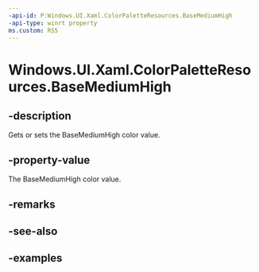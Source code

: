 ```yaml
---
-api-id: P:Windows.UI.Xaml.ColorPaletteResources.BaseMediumHigh
-api-type: winrt property
ms.custom: RS5
---
```


<!-- Property syntax.
public IReference<Color> BaseMediumHigh { get;  set; }
-->

# Windows.UI.Xaml.ColorPaletteResources.BaseMediumHigh

## -description

Gets or sets the BaseMediumHigh color value.

## -property-value

The BaseMediumHigh color value.

## -remarks

## -see-also

## -examples

